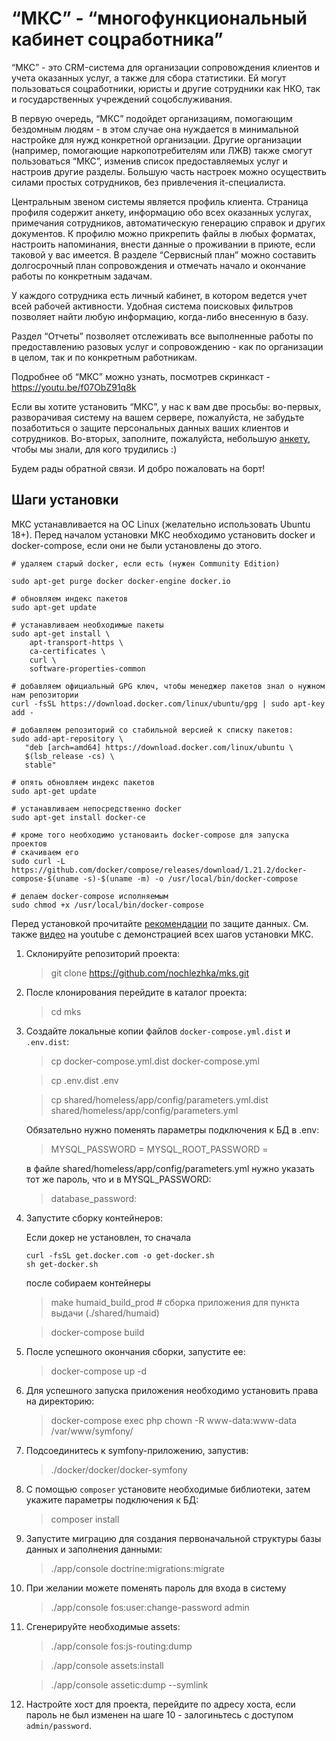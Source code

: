 # “МКС” - “многофункциональный кабинет соцработника”

“МКС” - это CRM-система для организации сопровождения клиентов и учета оказанных услуг, а также для сбора статистики. Ей могут пользоваться соцработники, юристы и другие сотрудники как НКО, так и государственных учреждений соцобслуживания.

В первую очередь, “МКС” подойдет организациям, помогающим бездомным людям - в этом случае она нуждается в минимальной настройке для нужд конкретной организации. Другие организации (например, помогающие наркопотребителям или ЛЖВ) также смогут пользоваться “МКС”, изменив список предоставляемых услуг и настроив другие разделы. Большую часть настроек можно осуществить силами простых сотрудников, без привлечения it-специалиста.

Центральным звеном системы является профиль клиента. Страница профиля  содержит анкету, информацию обо всех оказанных услугах, примечания сотрудников, автоматическую генерацию справок и других документов. К профилю можно прикрепить файлы в любых форматах, настроить напоминания, внести данные о проживании в приюте, если таковой у вас имеется. В разделе “Сервисный план” можно составить долгосрочный план сопровождения и отмечать начало и окончание работы по конкретным задачам.

У каждого сотрудника есть личный кабинет, в котором ведется учет всей рабочей активности. Удобная система поисковых фильтров позволяет найти любую информацию, когда-либо внесенную в базу.

Раздел “Отчеты” позволяет отслеживать все выполненные работы по предоставлению разовых услуг и сопровождению - как по организации в целом, так и по конкретным работникам.

Подробнее об “МКС” можно узнать, посмотрев скринкаст - https://youtu.be/f07ObZ91q8k

Если вы хотите установить “МКС”, у нас к вам две просьбы: во-первых, разворачивая систему на вашем сервере, пожалуйста, не забудьте позаботиться о защите персональных данных ваших клиентов и сотрудников. Во-вторых, заполните, пожалуйста, небольшую [анкету](https://goo.gl/forms/YjhAaqSaxAvxMKoE3), чтобы мы знали, для кого трудились :)

Будем рады обратной связи. И добро пожаловать на борт!

## Шаги установки

МКС устанавливается на ОС Linux (желательно использовать Ubuntu 18+).
Перед началом установки МКС необходимо установить docker и docker-compose, если они не были установлены до этого.

``` shell
# удаляем старый docker, если есть (нужен Community Edition)

sudo apt-get purge docker docker-engine docker.io

# обновляем индекс пакетов
sudo apt-get update

# устанавливаем необходимые пакеты
sudo apt-get install \
    apt-transport-https \
    ca-certificates \
    curl \
    software-properties-common

# добавляем официальный GPG ключ, чтобы менеджер пакетов знал о нужном нам репозитории
curl -fsSL https://download.docker.com/linux/ubuntu/gpg | sudo apt-key add -

# добавляем репозиторий со стабильной версией к списку пакетов:
sudo add-apt-repository \
   "deb [arch=amd64] https://download.docker.com/linux/ubuntu \
   $(lsb_release -cs) \
   stable"

# опять обновляем индекс пакетов
sudo apt-get update

# устанавливаем непосредственно docker
sudo apt-get install docker-ce

# кроме того необходимо установаить docker-compose для запуска проектов
# скачиваем его
sudo curl -L https://github.com/docker/compose/releases/download/1.21.2/docker-compose-$(uname -s)-$(uname -m) -o /usr/local/bin/docker-compose

# делаем docker-compose исполняемым
sudo chmod +x /usr/local/bin/docker-compose

```

Перед установкой прочитайте [рекомендации](06-dumps.md) по защите данных.
См. также [видео](https://youtu.be/-kkOCI2BgLs) на youtube с демонстрацией всех шагов установки МКС. 

1. Склонируйте репозиторий проекта:

    > git clone https://github.com/nochlezhka/mks.git

2. После клонирования перейдите в каталог проекта:

    > cd mks

3. Создайте локальные копии файлов `docker-compose.yml.dist` и `.env.dist`:
    
    > cp docker-compose.yml.dist docker-compose.yml
    
    > cp .env.dist .env
    
    > cp shared/homeless/app/config/parameters.yml.dist shared/homeless/app/config/parameters.yml

    Обязательно нужно поменять параметры подключения к БД в .env:
    
    > MYSQL_PASSWORD = 
    > MYSQL_ROOT_PASSWORD =
    
    в файле shared/homeless/app/config/parameters.yml нужно указать тот же пароль, что и в MYSQL_PASSWORD:
    
    > database_password: 

4. Запустите сборку контейнеров:

    Если докер не установлен, то сначала
    
    ``` 
    curl -fsSL get.docker.com -o get-docker.sh
    sh get-docker.sh
    ```
    
    после собираем контейнеры
    
    > make humaid_build_prod # сборка приложения для пункта выдачи (./shared/humaid)

    > docker-compose build
    

5. После успешного окончания сборки, запустите ее:

    > docker-compose up -d

6. Для успешного запуска приложения необходимо установить права на директорию:

    > docker-compose exec php chown -R www-data:www-data /var/www/symfony/

7. Подсоединитесь к symfony-приложению, запустив:
    
    > ./docker/docker/docker-symfony

8. С помощью `composer` установите необходимые библиотеки, затем укажите параметры подключения к БД:

    > composer install

9.  Запустите миграцию для создания первоначальной структуры базы данных и заполнения данными: 

    > ./app/console doctrine:migrations:migrate

10. При желании можете поменять пароль для входа в систему

    > ./app/console fos:user:change-password admin

11. Сгенерируйте необходимые assets:

    > ./app/console fos:js-routing:dump

    > ./app/console assets:install
    
    > ./app/console assetic:dump --symlink

12. Настройте хост для проекта, перейдите по адресу хоста, 
если пароль не был изменен на шаге 10 - залогиньтесь с доступом `admin/password`.
